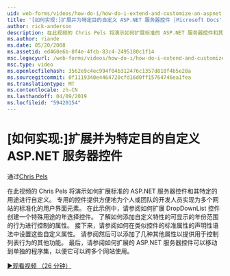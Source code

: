```yaml
---
uid: web-forms/videos/how-do-i/how-do-i-extend-and-customize-an-aspnet-server-control-for-a-specific-purpose
title: '[如何实现:]扩展并为特定目的自定义 ASP.NET 服务器控件 |Microsoft Docs'
author: rick-anderson
description: 在此视频的 Chris Pels 将演示如何扩展标准的 ASP.NET 服务器控件和其特定的用途进行自定义。 专用的控件提供 c...
ms.author: riande
ms.date: 05/20/2008
ms.assetid: ed460e6b-8f4e-4fcb-83c4-2495180c1f14
msc.legacyurl: /web-forms/videos/how-do-i/how-do-i-extend-and-customize-an-aspnet-server-control-for-a-specific-purpose
msc.type: video
ms.openlocfilehash: 3562e9c4ec994f04b312476c1357d810f4b5e28a
ms.sourcegitcommit: 0f1119340e4464720cfd16d0ff15764746ea1fea
ms.translationtype: MT
ms.contentlocale: zh-CN
ms.lasthandoff: 04/09/2019
ms.locfileid: "59420154"
---
```

# <a name="how-do-i-extend-and-customize-an-aspnet-server-control-for-a-specific-purpose"></a>[如何实现:]扩展并为特定目的自定义 ASP.NET 服务器控件

通过[Chris Pels](https://twitter.com/chrispels)

在此视频的 Chris Pels 将演示如何扩展标准的 ASP.NET 服务器控件和其特定的用途进行自定义。 专用的控件提供方便地为个人或团队的开发人员实现为多个网站的标准化的用户界面元素。 在此示例中，请参阅如何扩展 DropDownList 控件创建一个特殊用途的年选择控件。 了解如何添加自定义特性的可显示的年份范围的行为进行控制的属性。 接下来，请参阅如何在类似控件的标准属性的声明性语法中设置这些自定义属性。 请参阅然后可以添加了几种其他属性以提供用于控制列表行为的其他功能。 最后，请参阅如何扩展的 ASP.NET 服务器控件可以移动到单独的程序集，以便它可以跨多个网站使用。

[&#9654;观看视频 （26 分钟）](https://channel9.msdn.com/Blogs/ASP-NET-Site-Videos/how-do-i-extend-and-customize-an-aspnet-server-control-for-a-specific-purpose)
